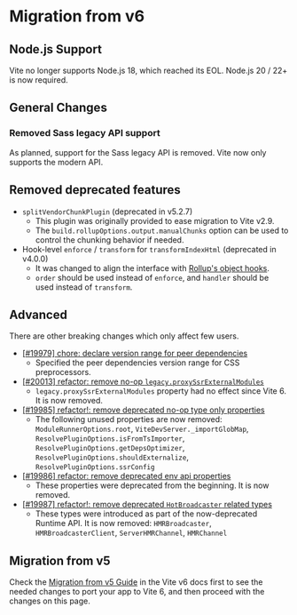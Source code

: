 # Migration from v6

## Node.js Support

Vite no longer supports Node.js 18, which reached its EOL. Node.js 20 / 22+ is now required.

## General Changes

### Removed Sass legacy API support

As planned, support for the Sass legacy API is removed. Vite now only supports the modern API.

## Removed deprecated features

- `splitVendorChunkPlugin` (deprecated in v5.2.7)
  - This plugin was originally provided to ease migration to Vite v2.9.
  - The `build.rollupOptions.output.manualChunks` option can be used to control the chunking behavior if needed.
- Hook-level `enforce` / `transform` for `transformIndexHtml` (deprecated in v4.0.0)
  - It was changed to align the interface with [Rollup's object hooks](https://rollupjs.org/plugin-development/#build-hooks:~:text=Instead%20of%20a%20function%2C%20hooks%20can%20also%20be%20objects.).
  - `order` should be used instead of `enforce`, and `handler` should be used instead of `transform`.

## Advanced

There are other breaking changes which only affect few users.

- [[#19979] chore: declare version range for peer dependencies](https://github.com/vitejs/vite/pull/19979)
  - Specified the peer dependencies version range for CSS preprocessors.
- [[#20013] refactor: remove no-op `legacy.proxySsrExternalModules`](https://github.com/vitejs/vite/pull/20013)
  - `legacy.proxySsrExternalModules` property had no effect since Vite 6. It is now removed.
- [[#19985] refactor!: remove deprecated no-op type only properties](https://github.com/vitejs/vite/pull/19985)
  - The following unused properties are now removed: `ModuleRunnerOptions.root`, `ViteDevServer._importGlobMap`, `ResolvePluginOptions.isFromTsImporter`, `ResolvePluginOptions.getDepsOptimizer`, `ResolvePluginOptions.shouldExternalize`, `ResolvePluginOptions.ssrConfig`
- [[#19986] refactor: remove deprecated env api properties](https://github.com/vitejs/vite/pull/19986)
  - These properties were deprecated from the beginning. It is now removed.
- [[#19987] refactor!: remove deprecated `HotBroadcaster` related types](https://github.com/vitejs/vite/pull/19987)
  - These types were introduced as part of the now-deprecated Runtime API. It is now removed: `HMRBroadcaster`, `HMRBroadcasterClient`, `ServerHMRChannel`, `HMRChannel`

## Migration from v5

Check the [Migration from v5 Guide](https://v6.vite.dev/guide/migration.html) in the Vite v6 docs first to see the needed changes to port your app to Vite 6, and then proceed with the changes on this page.
